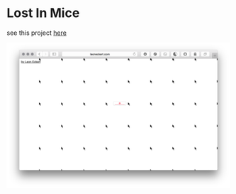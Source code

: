 # Lost In Mice
see this project [here](http://leoneckert.com/mice/)


![image](https://github.com/leoneckert/lost-in-mice/blob/master/screenshot.png)

